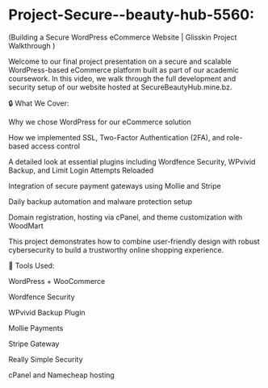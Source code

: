 # Project-Secure--beauty-hub-5560:

(Building a Secure WordPress eCommerce Website | Glisskin Project Walkthrough )

Welcome to our final project presentation on a secure and scalable WordPress-based eCommerce platform built as part of our academic coursework. In this video, we walk through the full development and security setup of our website hosted at SecureBeautyHub.mine.bz.

🔒 What We Cover:

Why we chose WordPress for our eCommerce solution

How we implemented SSL, Two-Factor Authentication (2FA), and role-based access control

A detailed look at essential plugins including Wordfence Security, WPvivid Backup, and Limit Login Attempts Reloaded

Integration of secure payment gateways using Mollie and Stripe

Daily backup automation and malware protection setup

Domain registration, hosting via cPanel, and theme customization with WoodMart

This project demonstrates how to combine user-friendly design with robust cybersecurity to build a trustworthy online shopping experience.

📁 Tools Used:

WordPress + WooCommerce

Wordfence Security

WPvivid Backup Plugin

Mollie Payments

Stripe Gateway

Really Simple Security

cPanel and Namecheap hosting
